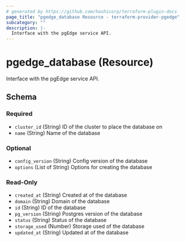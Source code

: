 ```yaml
---
# generated by https://github.com/hashicorp/terraform-plugin-docs
page_title: "pgedge_database Resource - terraform-provider-pgedge"
subcategory: ""
description: |-
  Interface with the pgEdge service API.
---
```


# pgedge_database (Resource)

Interface with the pgEdge service API.



<!-- schema generated by tfplugindocs -->
## Schema

### Required

- `cluster_id` (String) ID of the cluster to place the database on
- `name` (String) Name of the database

### Optional

- `config_version` (String) Config version of the database
- `options` (List of String) Options for creating the database

### Read-Only

- `created_at` (String) Created at of the database
- `domain` (String) Domain of the database
- `id` (String) ID of the database
- `pg_version` (String) Postgres version of the database
- `status` (String) Status of the database
- `storage_used` (Number) Storage used of the database
- `updated_at` (String) Updated at of the database
